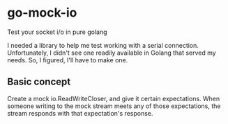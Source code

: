 # go-mock-io
Test your socket i/o in pure golang

I needed a library to help me test working with a serial connection.  Unfortunately, I didn't see one readily available in Golang that served my needs.  So, I figured, I'll have to make one.

## Basic concept

Create a mock io.ReadWriteCloser, and give it certain expectations.  When someone writing to the mock stream meets any of those expectations, the stream responds with that expectation's response.

